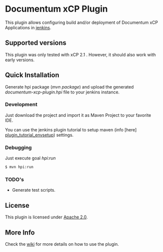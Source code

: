 # Documentum xCP Plugin

 This plugin allows configuring build and/or deployment of Documentum xCP Applications in [jenkins](http://jenkins-ci.org/).

## Supported versions

 This plugin was only tested with xCP 2.1 . However, it should also work with early versions.
 
## Quick Installation

 Generate hpi package (*mvn package*) and upload the generated *documentum-xcp-plugin.hpi* file to your jenkins instance.

### Development

 Just download the project and import it as Maven Project to your favorite IDE.

 You can use the jenkins plugin tutorial to setup maven (info [here] [plugin_tutorial_envsetup]) settings.

### Debugging

 Just execute goal *hpi:run*
 ```sh
 $ mvn hpi:run
 ```

### TODO's

 - Generate test scripts.

## License

This plugin is licensed under [Apache 2.0](http://www.apache.org/licenses/LICENSE-2.0.html).

## More Info

Check the [wiki](../../wikis/home) for more details on how to use the plugin.


[plugin_tutorial_envsetup]:https://wiki.jenkins-ci.org/display/JENKINS/Plugin+tutorial#Plugintutorial-SettingUpEnvironment